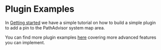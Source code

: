 # Plugin Examples

In [Getting started](gettingStarted/README.md) we have a simple tutorial on how to build a simple plugin to add a pin to the PathAdvisor system map area.

You can find more plugin examples [here](https://pathadvisor.ust.hk/docs/pluginTutorial/site/) covering more advanced features you can implement.